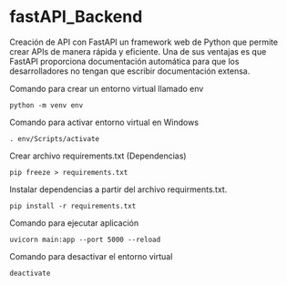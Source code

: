 # fastAPI_Backend
Creación de API con FastAPI un framework web de Python que permite crear APIs de manera rápida y eficiente.
Una de sus ventajas es que FastAPI proporciona documentación automática para que los desarrolladores no tengan que escribir documentación extensa. 

Comando para crear un entorno virtual llamado env
```shell
python -m venv env
```

Comando para activar entorno virtual en Windows
```shell
. env/Scripts/activate
```

Crear archivo requirements.txt (Dependencias)
```shell
pip freeze > requirements.txt
```

Instalar dependencias a partir del archivo requirments.txt.
```shell
pip install -r requirements.txt
```

Comando para ejecutar aplicación
```shell
uvicorn main:app --port 5000 --reload
```

Comando para desactivar el entorno virtual
```shell
deactivate
```